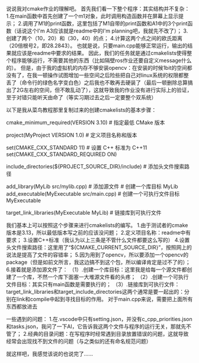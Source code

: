 说说我对cmake作业的理解吧。
首先我们看一下整个程序：其实结构并不复杂：
1.在main函数中首先创建了一个m1对象，此时调用构造函数并在屏幕上显示提示；
2.调用了M1的print函数，这里包括了M1自带的print函数和A1中的3个print函数（话说这个I'm A3应该就是readme中的I'm planning吧，我就先不改了）；
3.创建了两个（10，20）和（30，40）的点；
4.计算这两个点之间的欧氏距离（20倍根号2，即28.2843）。
也就是说，只要main.cpp能够正常运行，输出的结果就应该是readme中要求的结果。
因此，我们的任务就是通过cmakelists使得整个程序能够运行，不需要其他的东西（比如隔壁ros作业还要自定义message什么的）。
但是，由于我的虚拟机的内存不够安装opencv：在安装的时候1bit的空间都没有了，在我一顿操作试图增加一些空间之后险些把自己对linux系统的权限都整丢了（命令行的绿色名字变白色）之后我也不敢再去硬装了（最后一顿删除总算搞出了2G左右的空间，但不敢乱动了），这就导致我的作业没有进行实际上的验证，至于对错只能听天由命了（等实习期过去之后一定要整个双系统）

以下是我从菜鸟教程那里复制过来的创建cmakelists的基本步骤：

cmake_minimum_required(VERSION 3.10)   # 指定最低 CMake 版本

project(MyProject VERSION 1.0)          # 定义项目名称和版本


set(CMAKE_CXX_STANDARD 11)     # 设置 C++ 标准为 C++11
set(CMAKE_CXX_STANDARD_REQUIRED ON)


include_directories(${PROJECT_SOURCE_DIR}/include)   # 添加头文件搜索路径


add_library(MyLib src/mylib.cpp) # 添加源文件       # 创建一个库目标 MyLib
add_executable(MyExecutable src/main.cpp)  # 创建一个可执行文件目标 MyExecutable


target_link_libraries(MyExecutable MyLib)  # 链接库到可执行文件

我们基本上可以按照这个步骤来进行cmakelists的编写。
1.由于测试者的cmake版本是3.13，所以最低版本写之前的应该没问题；
2.定义项目名称：readme中有要求；
3.设置C++标准（我认为以上三条是不管什么文件都要这么写的）
4.设置头文件搜索路径：这里用了“${CMAKE_CURRENT_SOURCE_DIR}”，按照网上的说法是提高了文件的容错率；
5.因为用到了opencv，所以要添加一个opencv的package（但是如前文所言，我这边搞不到这个包，所以编译肯定是过不了的）；
6.接着就是添加源文件了：
（1）.创建一个库目标：这里我是给每一个源文件都创建了一个库，不然一个库下面塞一大堆源文件看的头疼；
（2）.创建一个可执行文件目标：其实只有main函数是需要执行的；
（3）.链接库到可执行文件：target_link_libraries和target_include_directories这两个通常是要一起出的：分别在link和compile中起到寻找目标的作用。
对于main.cpp来说，需要把上面所有东西都放进去

一些遇到的问题：
1.在.vscode中只有setting.json，并没有c_cpp_priorities.json 和tasks.json，我问了一下AI，它告诉我这两个文件与程序的运行无关，那就先不管了；
2.经典的目录问题：在写程序时经常遇到目录放置错误的问题，这就导致经常会出现找不到文件的问题（与之类似的还有命名规范问题）

就这样吧，我感觉该说的也说完了......
